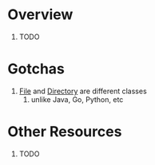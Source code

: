 # Overview
1. TODO


# Gotchas
1. [File](https://api.dart.dev/stable/2.18.2/dart-io/File-class.html) and [Directory](https://api.dart.dev/stable/2.18.2/dart-io/Directory-class.html) are different classes
    1. unlike Java, Go, Python, etc


# Other Resources
1. TODO

